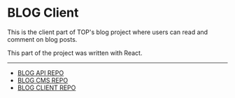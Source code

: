 # BLOG Client
This is the client part of TOP's blog project where users can read and comment on blog posts.

This part of the project was written with React.

---
- [BLOG API REPO](https://github.com/99slayer/blog-api)
- [BLOG CMS REPO](https://github.com/99slayer/blog-cms)
- [BLOG CLIENT REPO](https://github.com/99slayer/blog-client)
